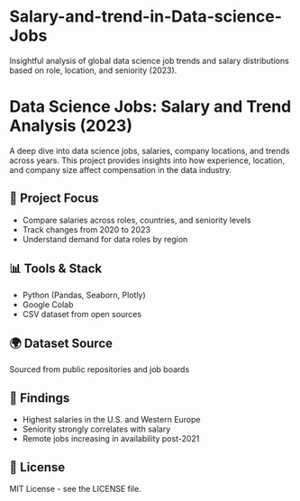 # Salary-and-trend-in-Data-science-Jobs
Insightful analysis of global data science job trends and salary distributions based on role, location, and seniority (2023).

# Data Science Jobs: Salary and Trend Analysis (2023)

A deep dive into data science jobs, salaries, company locations, and trends across years. This project provides insights into how experience, location, and company size affect compensation in the data industry.

## 🧪 Project Focus
- Compare salaries across roles, countries, and seniority levels
- Track changes from 2020 to 2023
- Understand demand for data roles by region

## 📊 Tools & Stack
- Python (Pandas, Seaborn, Plotly)
- Google Colab
- CSV dataset from open sources

## 🌍 Dataset Source
Sourced from public repositories and job boards

## 📌 Findings
- Highest salaries in the U.S. and Western Europe
- Seniority strongly correlates with salary
- Remote jobs increasing in availability post-2021

## 📎 License
MIT License - see the LICENSE file.

